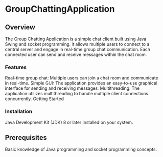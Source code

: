 # GroupChattingApplication
## Overview
The Group Chatting Application is a simple chat client built using Java Swing and socket programming. It allows multiple users to connect to a central server and engage in real-time group chat communication. Each connected user can send and receive messages within the chat room.

### Features
Real-time group chat: Multiple users can join a chat room and communicate in real-time.
Simple GUI: The application provides an easy-to-use graphical interface for sending and receiving messages.
Multithreading: The application utilizes multithreading to handle multiple client connections concurrently.
Getting Started

### Installation
Java Development Kit (JDK) 8 or later installed on your system.
## Prerequisites
Basic knowledge of Java programming and socket programming concepts.
